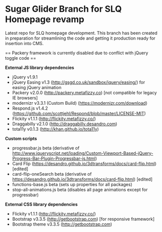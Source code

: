 # Sugar Glider Branch for SLQ Homepage revamp
Latest repo for SLQ homepage development. This branch has been created in preparation for streamlining the code and getting it production ready for insertion into CMS.

== Packery framework is currently disabled due to conflict with jQuery toggle code ==

**External JS library dependencies**
- jQuery v1.9.1 
- jQuery Easing v1.3 (http://gsgd.co.uk/sandbox/jquery/easing/) for easing jQuery animation
- Packery v2.0.0 (http://packery.metafizzy.co) [not compatible for legacy IE browsers]
- modernizr v3.3.1 (Custom Build) (https://modernizr.com/download)
- Respond.js v1.4.2 (https://github.com/scottjehl/Respond/blob/master/LICENSE-MIT)
- Flickity v1.1.1 (http://flickity.metafizzy.co/)
- Draggabilly v2.1.0 (http://draggabilly.desandro.com)
- tota11y v0.1.3 (http://khan.github.io/tota11y)

**Custom scripts**
- progressbar.js beta (derivative of http://www.jqueryscript.net/loading/Custom-Viewport-Based-jQuery-Progress-Bar-Plugin-Progressbar-js.html)
- Card Flip (https://desandro.github.io/3dtransforms/docs/card-flip.html) [edited]
- card-flip-oneSearch beta (derivative of https://desandro.github.io/3dtransforms/docs/card-flip.html) [edited]
- functions-base.js beta (sets up properties for all packages)
- stop-all-animations.js beta (disables all page animations except for progressbar)

**External CSS library dependencies**
- Flickity v1.1.1 (http://flickity.metafizzy.co/)
- Bootstrap v3.3.5 (http://getbootstrap.com) [for responsive framework]
- Bootstrap theme v3.3.5 (http://getbootstrap.com)